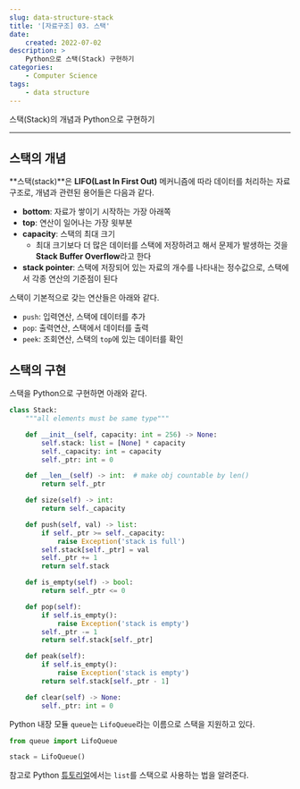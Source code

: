 ```yaml
---
slug: data-structure-stack
title: '[자료구조] 03. 스택'
date:
    created: 2022-07-02
description: >
    Python으로 스택(Stack) 구현하기
categories:
    - Computer Science
tags:
    - data structure
---
```


스택(Stack)의 개념과 Python으로 구현하기  

<!-- more -->

---

## 스택의 개념

**스택(stack)**은 **LIFO(Last In First Out)** 메커니즘에 따라 데이터를 처리하는 자료구조로, 개념과 관련된 용어들은 다음과 같다.  

- **bottom**: 자료가 쌓이기 시작하는 가장 아래쪽
- **top**: 연산이 일어나는 가장 윗부분
- **capacity**: 스택의 최대 크기
    - 최대 크기보다 더 많은 데이터를 스택에 저장하려고 해서 문제가 발생하는 것을 **Stack Buffer Overflow**라고 한다
- **stack pointer**: 스택에 저장되어 있는 자료의 개수를 나타내는 정수값으로, 스택에서 각종 연산의 기준점이 된다

스택이 기본적으로 갖는 연산들은 아래와 같다.  

- `push`: 입력연산, 스택에 데이터를 추가
- `pop`: 출력연산, 스택에서 데이터를 출력
- `peek`: 조회연산, 스택의 `top`에 있는 데이터를 확인

## 스택의 구현

스택을 Python으로 구현하면 아래와 같다.  

```python
class Stack:
    """all elements must be same type"""

    def __init__(self, capacity: int = 256) -> None:
        self.stack: list = [None] * capacity
        self._capacity: int = capacity
        self._ptr: int = 0

    def __len__(self) -> int:  # make obj countable by len()
        return self._ptr

    def size(self) -> int:
        return self._capacity

    def push(self, val) -> list:
        if self._ptr >= self._capacity:
            raise Exception('stack is full')
        self.stack[self._ptr] = val
        self._ptr += 1
        return self.stack

    def is_empty(self) -> bool:
        return self._ptr <= 0

    def pop(self):
        if self.is_empty():
            raise Exception('stack is empty')
        self._ptr -= 1
        return self.stack[self._ptr]

    def peak(self):
        if self.is_empty():
            raise Exception('stack is empty')
        return self.stack[self._ptr - 1]

    def clear(self) -> None:
        self._ptr: int = 0
```

Python 내장 모듈 `queue`는 `LifoQueue`라는 이름으로 스택을 지원하고 있다.  

```python
from queue import LifoQueue

stack = LifoQueue()
```

참고로 Python [튜토리얼](https://docs.python.org/3/tutorial/datastructures.html#using-lists-as-stacks)에서는 `list`를 스택으로 사용하는 법을 알려준다.  
